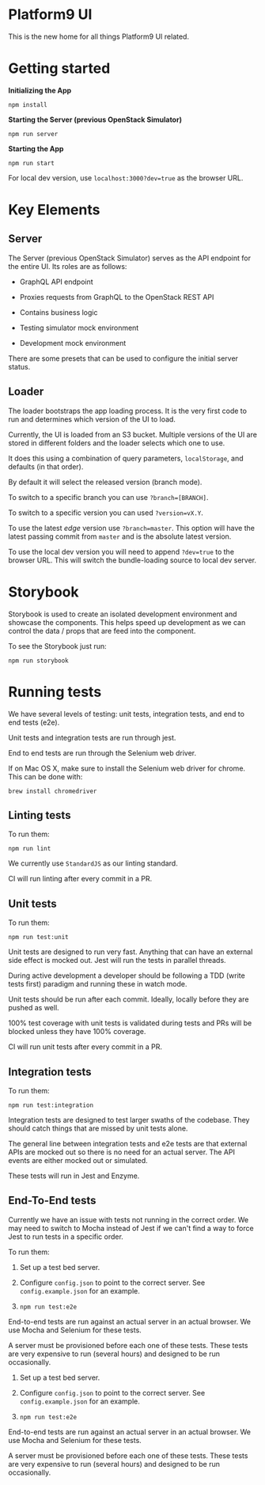 # Platform9 UI

This is the new home for all things Platform9 UI related.


# Getting started
**Initializing the App**

`npm install`

**Starting the Server (previous OpenStack Simulator)**

`npm run server`

**Starting the App**

`npm run start`

For local dev version, use `localhost:3000?dev=true` as the browser URL.


# Key Elements

## Server

The Server (previous OpenStack Simulator) serves as the API endpoint for the entire UI. Its roles are as follows:

- GraphQL API endpoint

- Proxies requests from GraphQL to the OpenStack REST API

- Contains business logic

- Testing simulator mock environment

- Development mock environment

There are some presets that can be used to configure the initial server status.


## Loader

The loader bootstraps the app loading process. It is the very first code to run
and determines which version of the UI to load.

Currently, the UI is loaded from an S3 bucket. Multiple versions of the UI are
stored in different folders and the loader selects which one to use.

It does this using a combination of query parameters, `localStorage`, and
defaults (in that order).

By default it will select the released version (branch mode).

To switch to a specific branch you can use `?branch=[BRANCH]`.

To switch to a specific version you can used `?version=vX.Y`.

To use the latest *edge* version use `?branch=master`. This option will have the
latest passing commit from `master` and is the absolute latest version.

To use the local dev version you will need to append `?dev=true` to the browser
URL. This will switch the bundle-loading source to local dev server.


# Storybook

Storybook is used to create an isolated development environment and showcase the
components. This helps speed up development as we can control the data / props
that are feed into the component.

To see the Storybook just run:

`npm run storybook`


# Running tests

We have several levels of testing: unit tests, integration tests, and end to end
tests (e2e).

Unit tests and integration tests are run through jest.

End to end tests are run through the Selenium web driver.

If on Mac OS X, make sure to install the Selenium web driver for chrome. This can
be done with:

`brew install chromedriver`


## Linting tests

To run them:

`npm run lint`

We currently use `StandardJS` as our linting standard.

CI will run linting after every commit in a PR.


## Unit tests

To run them:

`npm run test:unit`

Unit tests are designed to run very fast.  Anything that can have an external
side effect is mocked out. Jest will run the tests in parallel threads.

During active development a developer should be following a TDD (write tests
first) paradigm and running these in watch mode.

Unit tests should be run after each commit. Ideally, locally before they are
pushed as well.

100% test coverage with unit tests is validated during tests and PRs will be
blocked unless they have 100% coverage.

CI will run unit tests after every commit in a PR.


## Integration tests

To run them:

`npm run test:integration`

Integration tests are designed to test larger swaths of the codebase. They should
catch things that are missed by unit tests alone.

The general line between integration tests and e2e tests are that external APIs
are mocked out so there is no need for an actual server.  The API events are
either mocked out or simulated.

These tests will run in Jest and Enzyme.


## End-To-End tests

Currently we have an issue with tests not running in the correct order. We may
need to switch to Mocha instead of Jest if we can't find a way to force Jest to
run tests in a specific order.

To run them:

1. Set up a test bed server.

2. Configure `config.json` to point to the correct server.
See `config.example.json` for an example.

3. `npm run test:e2e`

End-to-end tests are run against an actual server in an actual browser. We use
Mocha and Selenium for these tests.

A server must be provisioned before each one of these tests.  These tests are
very expensive to run (several hours) and designed to be run occasionally.
1. Set up a test bed server.

2. Configure `config.json` to point to the correct server.
See `config.example.json` for an example.

3. `npm run test:e2e`

End-to-end tests are run against an actual server in an actual browser. We use
Mocha and Selenium for these tests.

A server must be provisioned before each one of these tests. These tests are
very expensive to run (several hours) and designed to be run occasionally.
